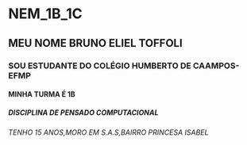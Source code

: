 # NEM_1B_1C
## MEU NOME BRUNO ELIEL TOFFOLI
### SOU ESTUDANTE  DO COLÉGIO HUMBERTO  DE CAAMPOS-EFMP
#### MINHA TURMA É 1B 
##### DISCIPLINA DE PENSADO COMPUTACIONAL
###### TENHO 15 ANOS,MORO EM S.A.S,BAIRRO PRINCESA ISABEL
